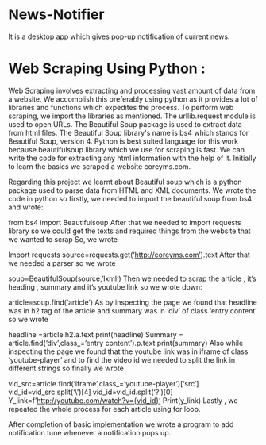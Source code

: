 # News-Notifier
It is a desktop app which gives pop-up notification of current news.

# Web Scraping Using Python :
Web Scraping involves extracting and processing vast amount of data from a website.
We accomplish this preferably using python as it provides a lot of libraries and functions which expedites the process. To perform web scraping, we import the libraries as mentioned. The urllib.request module is used to open URLs. The Beautiful Soup package is used to extract data from html files. The Beautiful Soup library's name is bs4 which stands for Beautiful Soup, version 4. Python is best suited language for this work because beautifulsoup library which we use for scraping is fast. We can write the code for extracting any html information with the help of it.
Initially to learn the basics we scraped a website coreyms.com.

Regarding this project we learnt about Beautiful soup which is a python package used to parse data from HTML and XML documents.
We wrote the code in python so firstly, we needed to import the beautiful soup from bs4 and wrote:

from bs4 import Beautifulsoup
After that we needed to import requests library so we could get the texts and required things from the website that we wanted to scrap So, we wrote

 Import requests
 source=requests.get(‘http://coreyms.com’).text
After that we needed a parser so we wrote

soup=BeautifulSoup(source,’lxml’)
Then we needed to scrap the article , it’s heading , summary and it’s youtube link so we wrote down:

article=soup.find(‘article’)
As by inspecting the page we found that headline was in h2 tag of the article and summary was in ‘div’ of class ‘entry content’ so we wrote

headline =article.h2.a.text
print(headline)
Summary = article.find(‘div’,class_=’entry content’).p.text
print(summary)
Also while inspecting the page we found that the youtube link was in iframe of class ‘youtube-player’ and to find the video id we needed to split the link in different strings so finally we wrote

vid_src=article.find(‘iframe’,class_=’youtube-player’)[‘src’]
vid_id=vid_src.split(‘\’)[4]
vid_id=vid_id.split(‘?’)[0]
Y_link=f’http://youtube.com/watch?v={vid_id}’ 
Print(y_link)
Lastly , we repeated the whole process for each article using for loop.

After completion of basic implementation we wrote a program to add notification tune whenever a notification pops up.
